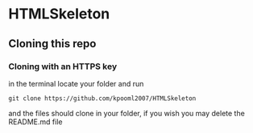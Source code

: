 # HTMLSkeleton

## Cloning this repo

### Cloning with an HTTPS key
in the terminal locate your folder and run
```
git clone https://github.com/kpooml2007/HTMLSkeleton
```
and the files should clone in your folder, if you wish you may delete the README.md file
